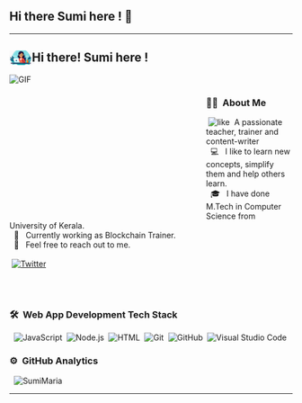 ## Hi there Sumi here ! 👋
<p align="center">
  <hr>

  <h2><img alt="Trainer" src="https://github.com/sumimaria/sumimaria/blob/main/SumiMariaIcon.png?raw=true" width='40' align="left"/>Hi there! Sumi here ! </h2>

  <img align="left" alt="GIF" src="https://github.com/ananthanir/ananthanir/blob/main/assets/coding.gif" width="350" height="250" /><br>
  ### 🧑‍💻 &nbsp;About Me <br>



  &nbsp;![like](https://github.com/user-attachments/assets/94bfcf80-d68c-4a17-ade8-fd0147ddd60d)&nbsp; A passionate teacher, trainer and content-writer    
  &nbsp; 💻 &nbsp; I like to learn new concepts, simplify them and help others learn.  
  &nbsp; 🎓 &nbsp; I have done M.Tech in Computer Science from University of Kerala.  
  &nbsp; 🌱 &nbsp; Currently working as Blockchain Trainer.  
  &nbsp; 💬 &nbsp; Feel free to reach out to me.  <br><br>
  &nbsp;[![Twitter](https://raw.githubusercontent.com/ananthanir/ananthanir/dd73d691b8b71ac4eda23d1a655a822653e26f92/twitter.svg)](https://x.com/SumiMaria1/)
  

  <br><br>
  ### 🛠 &nbsp;Web App Development Tech Stack

  &nbsp; ![JavaScript](https://img.shields.io/badge/-JavaScript-05122A?style=flat&logo=javascript)&nbsp;
  ![Node.js](https://img.shields.io/badge/-Node.js-05122A?style=flat&logo=node.js)&nbsp;
  ![HTML](https://img.shields.io/badge/-HTML-05122A?style=flat&logo=HTML5)&nbsp;
  ![Git](https://img.shields.io/badge/-Git-05122A?style=flat&logo=git)&nbsp;
  ![GitHub](https://img.shields.io/badge/-GitHub-05122A?style=flat&logo=github)&nbsp;
  ![Visual Studio Code](https://img.shields.io/badge/-Visual%20Studio%20Code-05122A?style=flat&logo=visual-studio-code&logoColor=007ACC)&nbsp;

  ### ⚙️ &nbsp;GitHub Analytics
  
  &nbsp; <img src="https://github-readme-stats.vercel.app/api/top-langs?username=sumimaria&layout=compact&show_icons=true" alt="SumiMaria" />
  <hr>
</p>


<!--
**sumimaria/sumimaria** is a ✨ _special_ ✨ repository because its `README.md` (this file) appears on your GitHub profile.

Here are some ideas to get you started:

- 🔭 I’m currently working on ...
- 🌱 I’m currently learning ...
- 👯 I’m looking to collaborate on ...
- 🤔 I’m looking for help with ...
- 💬 Ask me about ...
- 📫 How to reach me: ...
- 😄 Pronouns: ...
- ⚡ Fun fact: ...
-->
